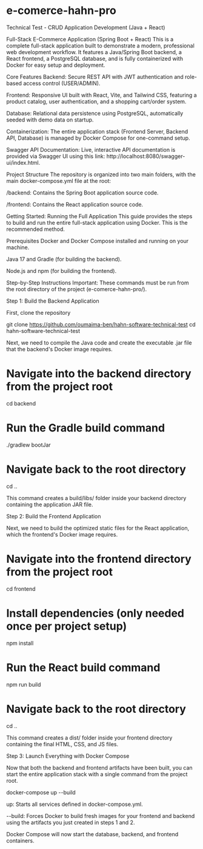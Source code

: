# e-comerce-hahn-pro

Technical Test - CRUD Application Development (Java + React)

Full-Stack E-Commerce Application (Spring Boot + React)
This is a complete full-stack application built to demonstrate a modern, professional web development workflow. It features a Java/Spring Boot backend, a React frontend, a PostgreSQL database, and is fully containerized with Docker for easy setup and deployment.

Core Features
Backend: Secure REST API with JWT authentication and role-based access control (USER/ADMIN).

Frontend: Responsive UI built with React, Vite, and Tailwind CSS, featuring a product catalog, user authentication, and a shopping cart/order system.

Database: Relational data persistence using PostgreSQL, automatically seeded with demo data on startup.

Containerization: The entire application stack (Frontend Server, Backend API, Database) is managed by Docker Compose for one-command setup.

Swagger API Documentation: Live, interactive API documentation is provided via Swagger UI using this link: http://localhost:8080/swagger-ui/index.html.

Project Structure
The repository is organized into two main folders, with the main docker-compose.yml file at the root:

/backend: Contains the Spring Boot application source code.

/frontend: Contains the React application source code.

Getting Started: Running the Full Application
This guide provides the steps to build and run the entire full-stack application using Docker. This is the recommended method.

Prerequisites
Docker and Docker Compose installed and running on your machine.

Java 17 and Gradle (for building the backend).

Node.js and npm (for building the frontend).

Step-by-Step Instructions
Important: These commands must be run from the root directory of the project (e-comerce-hahn-pro/).

Step 1: Build the Backend Application

First, clone the repository

git clone https://github.com/oumaima-ben/hahn-software-technical-test
cd hahn-software-technical-test

	
Next, we need to compile the Java code and create the executable .jar file that the backend's Docker image requires.

# Navigate into the backend directory from the project root
cd backend

# Run the Gradle build command
./gradlew bootJar

# Navigate back to the root directory
cd ..

This command creates a build/libs/ folder inside your backend directory containing the application JAR file.

Step 2: Build the Frontend Application

Next, we need to build the optimized static files for the React application, which the frontend's Docker image requires.

# Navigate into the frontend directory from the project root
cd frontend

# Install dependencies (only needed once per project setup)
npm install

# Run the React build command
npm run build

# Navigate back to the root directory
cd ..

This command creates a dist/ folder inside your frontend directory containing the final HTML, CSS, and JS files.

Step 3: Launch Everything with Docker Compose

Now that both the backend and frontend artifacts have been built, you can start the entire application stack with a single command from the project root.

docker-compose up --build

up: Starts all services defined in docker-compose.yml.

--build: Forces Docker to build fresh images for your frontend and backend using the artifacts you just created in steps 1 and 2.

Docker Compose will now start the database, backend, and frontend containers.

